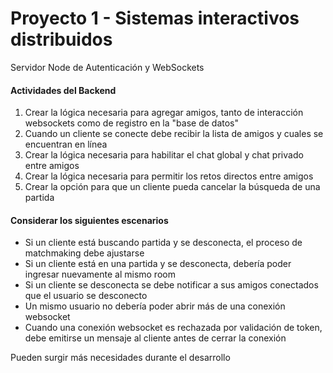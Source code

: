 # Proyecto 1 - Sistemas interactivos distribuidos
 Servidor Node de Autenticación y WebSockets

#### Actividades del Backend
1. Crear la lógica necesaria para agregar amigos, tanto de interacción websockets como de registro en la "base de datos"
2. Cuando un cliente se conecte debe recibir la lista de amigos y cuales se encuentran en línea
3. Crear la lógica necesaria para habilitar el chat global y chat privado entre amigos
4. Crear la lógica necesaria para permitir los retos directos entre amigos
5. Crear la opción para que un cliente pueda cancelar la búsqueda de una partida



#### Considerar los siguientes escenarios
* Si un cliente está buscando partida y se desconecta, el proceso de matchmaking debe ajustarse
* Si un cliente está en una partida y se desconecta, debería poder ingresar nuevamente al mismo room 
* Si un cliente se desconecta se debe notificar a sus amigos conectados que el usuario se desconecto
* Un mismo usuario no debería poder abrir más de una conexión websocket
* Cuando una conexión websocket es rechazada por validación de token, debe emitirse un mensaje al cliente antes de cerrar la conexión

Pueden surgir más necesidades durante el desarrollo

